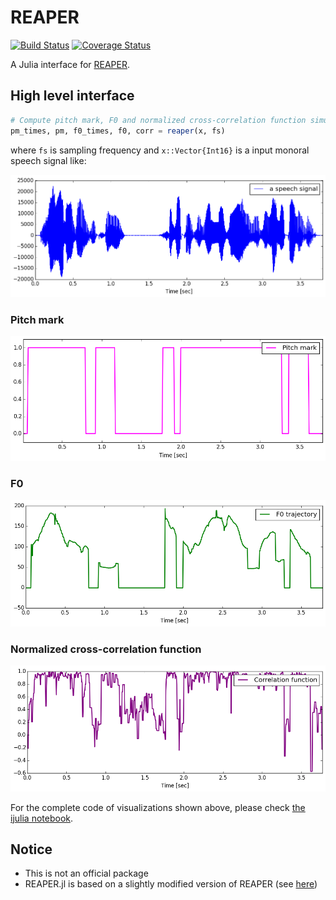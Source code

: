 # REAPER

[![Build Status](https://travis-ci.org/r9y9/REAPER.jl.svg?branch=master)](https://travis-ci.org/r9y9/REAPER.jl)
[![Coverage Status](https://coveralls.io/repos/r9y9/REAPER.jl/badge.svg)](https://coveralls.io/r/r9y9/REAPER.jl)

A Julia interface for [REAPER](https://github.com/google/REAPER).

## High level interface

```julia
# Compute pitch mark, F0 and normalized cross-correlation function simultaneously
pm_times, pm, f0_times, f0, corr = reaper(x, fs)
```

where `fs` is sampling frequency and `x::Vector{Int16}` is a input monoral speech signal like:

![](examples/x.png)

### Pitch mark

![](examples/pitchmark.png)

### F0

![](examples/f0.png)

### Normalized cross-correlation function

![](examples/correlation.png)

For the complete code of visualizations shown above, please check [the ijulia notebook](http://nbviewer.ipython.org/github/r9y9/REAPER.jl/blob/master/examples/REAPER%20demo.ipynb).

## Notice

- This is not an official package
- REAPER.jl is based on a slightly modified version of REAPER (see [here](https://github.com/r9y9/REAPER/tree/cwrap))
